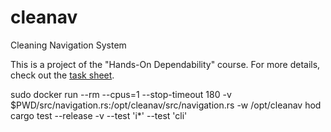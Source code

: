 # cleanav
Cleaning Navigation System

This is a project of the "Hands-On Dependability" course.
For more details, check out the [task sheet](https://hod.cs.uni-saarland.de/projects/P01a.html).

sudo docker run --rm --cpus=1 --stop-timeout 180 -v $PWD/src/navigation.rs:/opt/cleanav/src/navigation.rs -w /opt/cleanav hod cargo test --release -v --test 'i*' --test 'cli'
